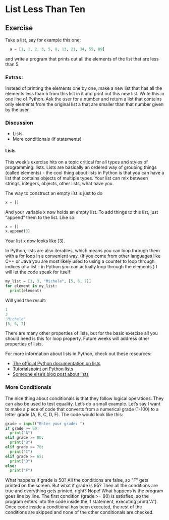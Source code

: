 # List Less Than Ten  

## Exercise

Take a list, say for example this one:

```python
  a = [1, 1, 2, 3, 5, 8, 13, 21, 34, 55, 89]
```

and write a program that prints out all the elements of the list that are less than 5.

### Extras:

Instead of printing the elements one by one, make a new list that has all the elements less than 5 from this list in it and print out this new list.
Write this in one line of Python.
Ask the user for a number and return a list that contains only elements from the original list a that are smaller than that number given by the user.

### Discussion


* Lists
* More conditionals (if statements)

#### Lists

This week’s exercise hits on a topic critical for all types and styles of programming: lists. Lists are basically an ordered way of grouping things (called elements) - the cool thing about lists in Python is that you can have a list that contains objects of multiple types. Your list can mix between strings, integers, objects, other lists, what have you.

The way to construct an empty list is just to do

```python
x = []
```
And your variable x now holds an empty list. To add things to this list, just “append” them to the list. Like so:

```python
x = []
x.append(3)
```
Your list x now looks like [3].

In Python, lists are also iterables, which means you can loop through them with a for loop in a convenient way. (If you come from other languages like C++ or Java you are most likely used to using a counter to loop through indices of a list - in Python you can actually loop through the elements.) I will let the code speak for itself:

```python
my_list = [1, 3, "Michele", [5, 6, 7]]
for element in my_list:
  print(element)
```
Will yield the result:

```python
1 
3
"Michele"
[5, 6, 7]
```
There are many other properties of lists, but for the basic exercise all you should need is this for loop property. Future weeks will address other properties of lists.

For more information about lists in Python, check out these resources:

* [The official Python documentation on lists](http://docs.python.org/3.3/tutorial/datastructures.html)
* [Tutorialspoint on Python lists](http://www.tutorialspoint.com/python/python_lists.htm)
* [Someone else’s blog post about lists](http://effbot.org/zone/python-list.htm)

### More Conditionals

The nice thing about conditionals is that they follow logical operations. They can also be used to test equality. Let’s do a small example. Let’s say I want to make a piece of code that converts from a numerical grade (1-100) to a letter grade (A, B, C, D, F). The code would look like this:

```python
grade = input("Enter your grade: ")
if grade >= 90:
  print("A")
elif grade >= 80:
  print("B")
elif grade >= 70:
  print("C")
elif grade >= 65:
  print("D")
else:
  print("F")
```
What happens if grade is 50? All the conditions are false, so "F" gets printed on the screen. But what if grade is 95? Then all the conditions are true and everything gets printed, right? Nope! What happens is the program goes line by line. The first condition (grade >= 90) is satisfied, so the program enters into the code inside the if statement, executing print("A"). Once code inside a conditional has been executed, the rest of the conditions are skipped and none of the other conditionals are checked.

